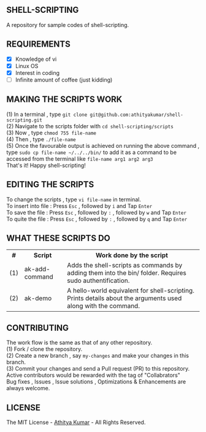 SHELL-SCRIPTING
---------------
A repository for sample codes of shell-scripting.

REQUIREMENTS
------------

- [x] Knowledge of vi
- [x] Linux OS
- [x] Interest in coding 
- [ ] Infinite amount of coffee (just kidding)

MAKING THE SCRIPTS WORK
-----------------------
(1) In a terminal , type `git clone git@github.com:athityakumar/shell-scripting.git`
<br> (2) Navigate to the scripts folder with `cd shell-scripting/scripts`
<br> (3) Now , type `chmod 755 file-name`
<br> (4) Then , type `./file-name`
<br> (5) Once the favourable output is achieved on running the above command , type `sudo cp file-name ~/../../bin/` to add it as a command to be accessed from the terminal like `file-name arg1 arg2 arg3`
<br> That's it! Happy shell-scripting!

EDITING THE SCRIPTS
-------------------
To change the scripts , type `vi file-name` in terminal.
<br> To insert into file : Press `Esc` , followed by `i` and Tap `Enter`
<br> To save the file : Press `Esc` , followed by `:` , followed by `w` and Tap `Enter`
<br> To quite the file : Press `Esc` , followed by `:` , followed by `q` and Tap `Enter`

WHAT THESE SCRIPTS DO
---------------------

<table>
<tr> <th> # </th> <th> Script </th> <th> Work done by the script</th> </tr>
<tr> <td> (1) </td> <td> ak-add-command </td> <td> Adds the shell-scripts as commands by adding them into the bin/ folder. Requires sudo authentification. </td> </tr>
<tr> <td> (2) </td> <td> ak-demo </td> <td> A hello-world equivalent for shell-scripting. Prints details about the arguments used along with the command. </td> </tr>
</table>

CONTRIBUTING
------------
The work flow is the same as that of any other repository. 
<br> (1) Fork / clone the repository.
<br> (2) Create a new branch , say `my-changes` and make your changes in this branch.
<br> (3) Commit your changes and send a Pull request (PR) to this repository.
<br> Active contributors would be rewarded with the tag of "Collabrators"
<br> Bug fixes , Issues , Issue solutions , Optimizations & Enhancements are always welcome.

LICENSE
-------
The MIT License - [Athitya Kumar](http://github.com/athityakumar) - All Rights Reserved.